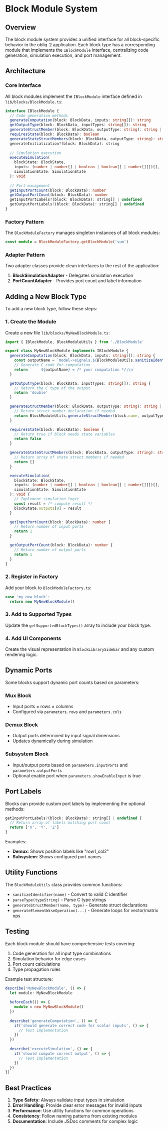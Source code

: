 # Block Module System

## Overview

The block module system provides a unified interface for all block-specific behavior in the obliq-2 application. Each block type has a corresponding module that implements the `IBlockModule` interface, centralizing code generation, simulation execution, and port management.

## Architecture

### Core Interface

All block modules implement the `IBlockModule` interface defined in `lib/blocks/BlockModule.ts`:

```typescript
interface IBlockModule {
  // Code generation methods
  generateComputation(block: BlockData, inputs: string[]): string
  getOutputType(block: BlockData, inputTypes: string[]): string
  generateStructMember(block: BlockData, outputType: string): string | null
  requiresState(block: BlockData): boolean
  generateStateStructMembers(block: BlockData, outputType: string): string[]
  generateInitialization?(block: BlockData): string
  
  // Simulation execution
  executeSimulation(
    blockState: BlockState,
    inputs: (number | number[] | boolean | boolean[] | number[][])[],
    simulationState: SimulationState
  ): void
  
  // Port management
  getInputPortCount(block: BlockData): number
  getOutputPortCount(block: BlockData): number
  getInputPortLabels?(block: BlockData): string[] | undefined
  getOutputPortLabels?(block: BlockData): string[] | undefined
}
```

### Factory Pattern

The `BlockModuleFactory` manages singleton instances of all block modules:

```typescript
const module = BlockModuleFactory.getBlockModule('sum')
```

### Adapter Pattern

Two adapter classes provide clean interfaces to the rest of the application:

1. **BlockSimulationAdapter** - Delegates simulation execution
2. **PortCountAdapter** - Provides port count and label information

## Adding a New Block Type

To add a new block type, follow these steps:

### 1. Create the Module

Create a new file `lib/blocks/MyNewBlockModule.ts`:

```typescript
import { IBlockModule, BlockModuleUtils } from './BlockModule'

export class MyNewBlockModule implements IBlockModule {
  generateComputation(block: BlockData, inputs: string[]): string {
    const outputName = `model->signals.${BlockModuleUtils.sanitizeIdentifier(block.name)}`
    // Generate C code for computation
    return `    ${outputName} = /* your computation */;\n`
  }

  getOutputType(block: BlockData, inputTypes: string[]): string {
    // Return the C type of the output
    return 'double'
  }

  generateStructMember(block: BlockData, outputType: string): string | null {
    // Return struct member declaration if needed
    return BlockModuleUtils.generateStructMember(block.name, outputType)
  }

  requiresState(block: BlockData): boolean {
    // Return true if block needs state variables
    return false
  }

  generateStateStructMembers(block: BlockData, outputType: string): string[] {
    // Return array of state struct members if needed
    return []
  }

  executeSimulation(
    blockState: BlockState,
    inputs: (number | number[] | boolean | boolean[] | number[][])[],
    simulationState: SimulationState
  ): void {
    // Implement simulation logic
    const result = /* compute result */
    blockState.outputs[0] = result
  }

  getInputPortCount(block: BlockData): number {
    // Return number of input ports
    return 1
  }

  getOutputPortCount(block: BlockData): number {
    // Return number of output ports
    return 1
  }
}
```

### 2. Register in Factory

Add your block to `BlockModuleFactory.ts`:

```typescript
case 'my_new_block':
  return new MyNewBlockModule()
```

### 3. Add to Supported Types

Update the `getSupportedBlockTypes()` array to include your block type.

### 4. Add UI Components

Create the visual representation in `BlockLibrarySidebar` and any custom rendering logic.

## Dynamic Ports

Some blocks support dynamic port counts based on parameters:

### Mux Block
- Input ports = rows × columns
- Configured via `parameters.rows` and `parameters.cols`

### Demux Block
- Output ports determined by input signal dimensions
- Updates dynamically during simulation

### Subsystem Block
- Input/output ports based on `parameters.inputPorts` and `parameters.outputPorts`
- Optional enable port when `parameters.showEnableInput` is true

## Port Labels

Blocks can provide custom port labels by implementing the optional methods:

```typescript
getInputPortLabels?(block: BlockData): string[] | undefined {
  // Return array of labels matching port count
  return ['X', 'Y', 'Z']
}
```

Examples:
- **Demux**: Shows position labels like "row1_col2"
- **Subsystem**: Shows configured port names

## Utility Functions

The `BlockModuleUtils` class provides common functions:

- `sanitizeIdentifier(name)` - Convert to valid C identifier
- `parseType(typeString)` - Parse C type strings
- `generateStructMember(name, type)` - Generate struct declarations
- `generateElementWiseOperation(...)` - Generate loops for vector/matrix ops

## Testing

Each block module should have comprehensive tests covering:

1. Code generation for all input type combinations
2. Simulation behavior for edge cases
3. Port count calculations
4. Type propagation rules

Example test structure:

```typescript
describe('MyNewBlockModule', () => {
  let module: MyNewBlockModule
  
  beforeEach(() => {
    module = new MyNewBlockModule()
  })
  
  describe('generateComputation', () => {
    it('should generate correct code for scalar inputs', () => {
      // Test implementation
    })
  })
  
  describe('executeSimulation', () => {
    it('should compute correct output', () => {
      // Test implementation
    })
  })
})
```

## Best Practices

1. **Type Safety**: Always validate input types in simulation
2. **Error Handling**: Provide clear error messages for invalid inputs
3. **Performance**: Use utility functions for common operations
4. **Consistency**: Follow naming patterns from existing modules
5. **Documentation**: Include JSDoc comments for complex logic